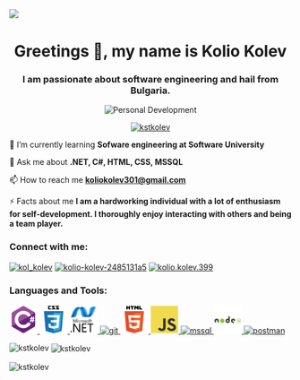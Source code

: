 <img width="1000" src="https://camo.githubusercontent.com/001e6cff59f72ea92ef66af3af64b65308d2a61fe583c5fc31d5720485f08eef/68747470733a2f2f646576746563686e6f7379732e636f6d2f696e7369676874732f77702d636f6e74656e742f75706c6f6164732f323032312f30372f66756c6c2d737461636b2d646576656c6f706d656e742e676966">

<h1 align="center">Greetings 👋, my name is Kolio Kolev</h1>
<h3 align="center">I am passionate about software engineering and hail from Bulgaria.</h3>

<p align="center">
  <img width="700" height="500" alt="Personal Development" src="https://4foxsolutions.com/uploads/services/161278962920049071971149580094.gif">
</p>

<p align="center"> <a href="https://github.com/ryo-ma/github-profile-trophy"><img src="https://github-profile-trophy.vercel.app/?username=kstkolev" alt="kstkolev" /></a> </p>

🌱 I’m currently learning **Sofware engineering at Software University**

💬 Ask me about **.NET, C#, HTML, CSS, MSSQL**

📫 How to reach me **koliokolev301@gmail.com**

⚡ Facts about me **I am a hardworking individual with a lot of enthusiasm for self-development. I thoroughly enjoy interacting with others and being a team player.**

<h3 align="left">Connect with me:</h3>
<p align="left">
<a href="https://twitter.com/kol_kolev" target="blank"><img align="center" src="https://raw.githubusercontent.com/rahuldkjain/github-profile-readme-generator/master/src/images/icons/Social/twitter.svg" alt="kol_kolev" height="30" width="50" /></a>
<a href="https://linkedin.com/in/kolio-kolev-2485131a5" target="blank"><img align="center" src="https://raw.githubusercontent.com/rahuldkjain/github-profile-readme-generator/master/src/images/icons/Social/linked-in-alt.svg" alt="kolio-kolev-2485131a5" height="30" width="50" /></a>
<a href="https://fb.com/kolio.kolev.399" target="blank"><img align="center" src="https://raw.githubusercontent.com/rahuldkjain/github-profile-readme-generator/master/src/images/icons/Social/facebook.svg" alt="kolio.kolev.399" height="30" width="50" /></a>
</p>

<h3 align="left">Languages and Tools:</h3>
<p align="left"> <a href="https://www.w3schools.com/cs/" target="_blank" rel="noreferrer"> <img src="https://raw.githubusercontent.com/devicons/devicon/master/icons/csharp/csharp-original.svg" alt="csharp" width="50" height="50"/> </a> <a href="https://www.w3schools.com/css/" target="_blank" rel="noreferrer"> <img src="https://raw.githubusercontent.com/devicons/devicon/master/icons/css3/css3-original-wordmark.svg" alt="css3" width="50" height="50"/> </a> <a href="https://dotnet.microsoft.com/" target="_blank" rel="noreferrer"> <img src="https://raw.githubusercontent.com/devicons/devicon/master/icons/dot-net/dot-net-original-wordmark.svg" alt="dotnet" width="50" height="50"/> </a> <a href="https://git-scm.com/" target="_blank" rel="noreferrer"> <img src="https://www.vectorlogo.zone/logos/git-scm/git-scm-icon.svg" alt="git" width="50" height="50"/> </a> <a href="https://www.w3.org/html/" target="_blank" rel="noreferrer"> <img src="https://raw.githubusercontent.com/devicons/devicon/master/icons/html5/html5-original-wordmark.svg" alt="html5" width="50" height="50"/> </a> <a href="https://developer.mozilla.org/en-US/docs/Web/JavaScript" target="_blank" rel="noreferrer"> <img src="https://raw.githubusercontent.com/devicons/devicon/master/icons/javascript/javascript-original.svg" alt="javascript" width="50" height="50"/> </a> <a href="https://www.microsoft.com/en-us/sql-server" target="_blank" rel="noreferrer"> <img src="https://www.svgrepo.com/show/303229/microsoft-sql-server-logo.svg" alt="mssql" width="50" height="50"/> </a> <a href="https://nodejs.org" target="_blank" rel="noreferrer"> <img src="https://raw.githubusercontent.com/devicons/devicon/master/icons/nodejs/nodejs-original-wordmark.svg" alt="nodejs" width="50" height="50"/> </a> <a href="https://postman.com" target="_blank" rel="noreferrer"> <img src="https://www.vectorlogo.zone/logos/getpostman/getpostman-icon.svg" alt="postman" width="50" height="50"/> </a> </p>

<p><img align="left" src="https://github-readme-stats.vercel.app/api/top-langs?username=kstkolev&show_icons=true&locale=en&layout=compact" alt="kstkolev" /></p>

<p>&nbsp;<img align="center" src="https://github-readme-stats.vercel.app/api?username=kstkolev&show_icons=true&locale=en" alt="kstkolev" /></p>

<p><img align="center" src="https://github-readme-streak-stats.herokuapp.com/?user=kstkolev&" alt="kstkolev" /></p>
